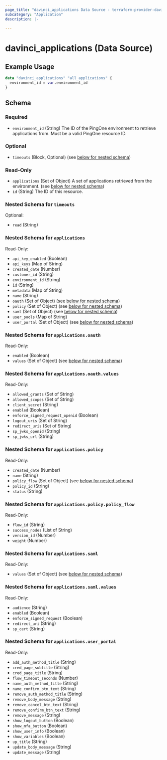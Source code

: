```yaml
---
page_title: "davinci_applications Data Source - terraform-provider-davinci"
subcategory: "Application"
description: |-
  
---
```


# davinci_applications (Data Source)



## Example Usage

```terraform
data "davinci_applications" "all_applications" {
  environment_id = var.environment_id
}
```

<!-- schema generated by tfplugindocs -->
## Schema

### Required

- `environment_id` (String) The ID of the PingOne environment to retrieve applications from. Must be a valid PingOne resource ID.

### Optional

- `timeouts` (Block, Optional) (see [below for nested schema](#nestedblock--timeouts))

### Read-Only

- `applications` (Set of Object) A set of applications retrieved from the environment. (see [below for nested schema](#nestedatt--applications))
- `id` (String) The ID of this resource.

<a id="nestedblock--timeouts"></a>
### Nested Schema for `timeouts`

Optional:

- `read` (String)


<a id="nestedatt--applications"></a>
### Nested Schema for `applications`

Read-Only:

- `api_key_enabled` (Boolean)
- `api_keys` (Map of String)
- `created_date` (Number)
- `customer_id` (String)
- `environment_id` (String)
- `id` (String)
- `metadata` (Map of String)
- `name` (String)
- `oauth` (Set of Object) (see [below for nested schema](#nestedobjatt--applications--oauth))
- `policy` (Set of Object) (see [below for nested schema](#nestedobjatt--applications--policy))
- `saml` (Set of Object) (see [below for nested schema](#nestedobjatt--applications--saml))
- `user_pools` (Map of String)
- `user_portal` (Set of Object) (see [below for nested schema](#nestedobjatt--applications--user_portal))

<a id="nestedobjatt--applications--oauth"></a>
### Nested Schema for `applications.oauth`

Read-Only:

- `enabled` (Boolean)
- `values` (Set of Object) (see [below for nested schema](#nestedobjatt--applications--oauth--values))

<a id="nestedobjatt--applications--oauth--values"></a>
### Nested Schema for `applications.oauth.values`

Read-Only:

- `allowed_grants` (Set of String)
- `allowed_scopes` (Set of String)
- `client_secret` (String)
- `enabled` (Boolean)
- `enforce_signed_request_openid` (Boolean)
- `logout_uris` (Set of String)
- `redirect_uris` (Set of String)
- `sp_jwks_openid` (String)
- `sp_jwks_url` (String)



<a id="nestedobjatt--applications--policy"></a>
### Nested Schema for `applications.policy`

Read-Only:

- `created_date` (Number)
- `name` (String)
- `policy_flow` (Set of Object) (see [below for nested schema](#nestedobjatt--applications--policy--policy_flow))
- `policy_id` (String)
- `status` (String)

<a id="nestedobjatt--applications--policy--policy_flow"></a>
### Nested Schema for `applications.policy.policy_flow`

Read-Only:

- `flow_id` (String)
- `success_nodes` (List of String)
- `version_id` (Number)
- `weight` (Number)



<a id="nestedobjatt--applications--saml"></a>
### Nested Schema for `applications.saml`

Read-Only:

- `values` (Set of Object) (see [below for nested schema](#nestedobjatt--applications--saml--values))

<a id="nestedobjatt--applications--saml--values"></a>
### Nested Schema for `applications.saml.values`

Read-Only:

- `audience` (String)
- `enabled` (Boolean)
- `enforce_signed_request` (Boolean)
- `redirect_uri` (String)
- `sp_cert` (String)



<a id="nestedobjatt--applications--user_portal"></a>
### Nested Schema for `applications.user_portal`

Read-Only:

- `add_auth_method_title` (String)
- `cred_page_subtitle` (String)
- `cred_page_title` (String)
- `flow_timeout_seconds` (Number)
- `name_auth_method_title` (String)
- `name_confirm_btn_text` (String)
- `remove_auth_method_title` (String)
- `remove_body_message` (String)
- `remove_cancel_btn_text` (String)
- `remove_confirm_btn_text` (String)
- `remove_message` (String)
- `show_logout_button` (Boolean)
- `show_mfa_button` (Boolean)
- `show_user_info` (Boolean)
- `show_variables` (Boolean)
- `up_title` (String)
- `update_body_message` (String)
- `update_message` (String)